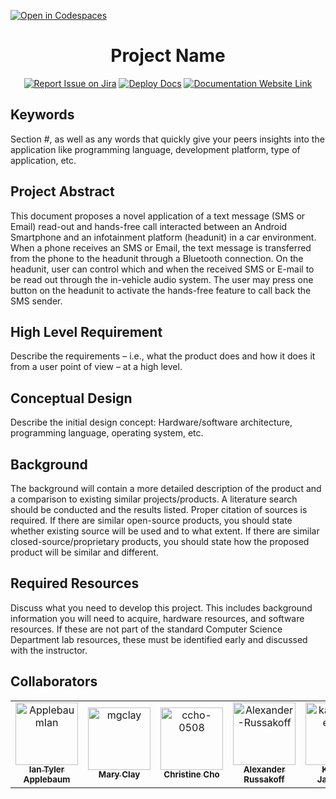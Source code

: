 [![Open in Codespaces](https://classroom.github.com/assets/launch-codespace-f4981d0f882b2a3f0472912d15f9806d57e124e0fc890972558857b51b24a6f9.svg)](https://classroom.github.com/open-in-codespaces?assignment_repo_id=9911786)
<div align="center">

# Project Name
[![Report Issue on Jira](https://img.shields.io/badge/Report%20Issues-Jira-0052CC?style=flat&logo=jira-software)](https://temple-cis-projects-in-cs.atlassian.net/jira/software/c/projects/DT/issues)
[![Deploy Docs](https://github.com/ApplebaumIan/tu-cis-4398-docs-template/actions/workflows/deploy.yml/badge.svg)](https://github.com/ApplebaumIan/tu-cis-4398-docs-template/actions/workflows/deploy.yml)
[![Documentation Website Link](https://img.shields.io/badge/-Documentation%20Website-brightgreen)](https://applebaumian.github.io/tu-cis-4398-docs-template/)


</div>


## Keywords

Section #, as well as any words that quickly give your peers insights into the application like programming language, development platform, type of application, etc.

## Project Abstract

This document proposes a novel application of a text message (SMS or Email) read-out and hands-free call interacted between an Android Smartphone and an infotainment platform (headunit) in a car environment. When a phone receives an SMS or Email, the text message is transferred from the phone to the headunit through a Bluetooth connection. On the headunit, user can control which and when the received SMS or E-mail to be read out through the in-vehicle audio system. The user may press one button on the headunit to activate the hands-free feature to call back the SMS sender.

## High Level Requirement

Describe the requirements – i.e., what the product does and how it does it from a user point of view – at a high level.

## Conceptual Design

Describe the initial design concept: Hardware/software architecture, programming language, operating system, etc.

## Background

The background will contain a more detailed description of the product and a comparison to existing similar projects/products. A literature search should be conducted and the results listed. Proper citation of sources is required. If there are similar open-source products, you should state whether existing source will be used and to what extent. If there are similar closed-source/proprietary products, you should state how the proposed product will be similar and different.

## Required Resources

Discuss what you need to develop this project. This includes background information you will need to acquire, hardware resources, and software resources. If these are not part of the standard Computer Science Department lab resources, these must be identified early and discussed with the instructor.

## Collaborators

[//]: # ( readme: collaborators -start )
<table>
<tr>
    <td align="center">
        <a href="https://github.com/ApplebaumIan">
            <img src="https://avatars.githubusercontent.com/u/9451941?v=4" width="100;" alt="ApplebaumIan"/>
            <br />
            <sub><b>Ian Tyler Applebaum</b></sub>
        </a>
    </td>
    <td align="center">
        <a href="https://github.com/mgclay">
            <img src="https://avatars.githubusercontent.com/u/65423598?v=4" width="100;" alt="mgclay"/>
            <br />
            <sub><b>Mary Clay</b></sub>
        </a>
    </td>
    <td align="center">
        <a href="https://github.com/ccho-0508">
            <img src="https://avatars.githubusercontent.com/u/80363779?v=4" width="100;" alt="ccho-0508"/>
            <br />
            <sub><b>Christine Cho</b></sub>
        </a>
    </td>
    <td align="center">
        <a href="https://github.com/Alexander-Russakoff">
            <img src="https://avatars.githubusercontent.com/u/65423598?v=4" width="100;" alt="Alexander-Russakoff"/>
            <br />
            <sub><b>Alexander Russakoff</b></sub>
        </a>
    </td>
    <td align="center">
        <a href="https://github.com/katrinajaneczko">
            <img src="https://avatars.githubusercontent.com/u/73796086?v=4" width="100;" alt="katrinajaneczko"/>
            <br />
            <sub><b>Katrina Janeczko</b></sub>
        </a>
    </td>
    <td align="center">
        <a href="https://github.com/harrisonfedor">
            <img src="https://avatars.githubusercontent.com/u/43662352?v=4" width="100;" alt="harrisonfedor"/>
            <br />
            <sub><b>Harrison Fedor</b></sub>
        </a>
    </td>
</table>

[//]: # ( readme: collaborators -end )
